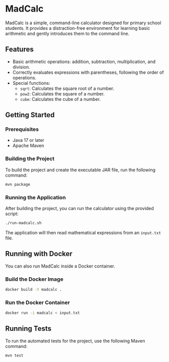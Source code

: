 # MadCalc

MadCalc is a simple, command-line calculator designed for primary school students. It provides a distraction-free environment for learning basic arithmetic and gently introduces them to the command line.

## Features

*   Basic arithmetic operations: addition, subtraction, multiplication, and division.
*   Correctly evaluates expressions with parentheses, following the order of operations.
*   Special functions:
    *   `sqrt`: Calculates the square root of a number.
    *   `pow2`: Calculates the square of a number.
    *   `cube`: Calculates the cube of a number.

## Getting Started

### Prerequisites

*   Java 17 or later
*   Apache Maven

### Building the Project

To build the project and create the executable JAR file, run the following command:

```bash
mvn package
```

### Running the Application

After building the project, you can run the calculator using the provided script:

```bash
./run-madcalc.sh
```

The application will then read mathematical expressions from an `input.txt` file.

## Running with Docker

You can also run MadCalc inside a Docker container.

### Build the Docker Image

```bash
docker build -t madcalc .
```

### Run the Docker Container

```bash
docker run -i madcalc < input.txt
```

## Running Tests

To run the automated tests for the project, use the following Maven command:

```bash
mvn test
```
